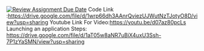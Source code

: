 [![Review Assignment Due Date](https://classroom.github.com/assets/deadline-readme-button-24ddc0f5d75046c5622901739e7c5dd533143b0c8e959d652212380cedb1ea36.svg)](https://classroom.github.com/a/ZMFqDx2I)
Code Link :https://drive.google.com/file/d/1wrp66dh3AAnrQviezUJWutNzTJotyO8D/view?usp=sharing
Youtube Link For Video:https://youtu.be/d07az80pcLs
Launching an application Steps: https://drive.google.com/file/d/1aT05w8aNR7uBiX4uxU3Ssh-7P1zYaSMN/view?usp=sharing
